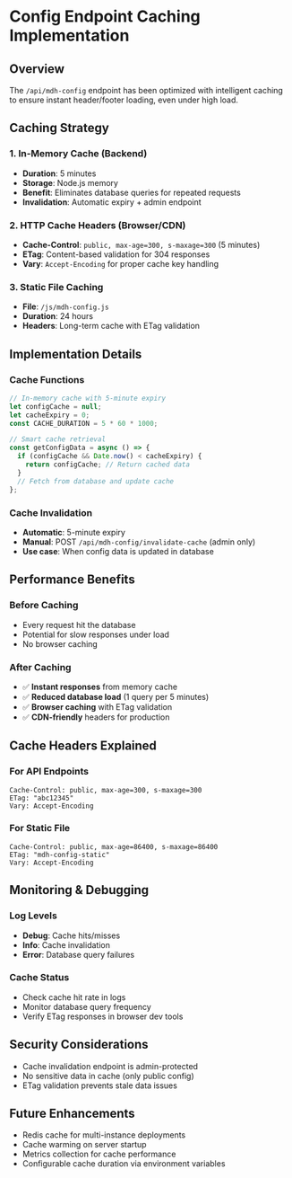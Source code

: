 # Config Endpoint Caching Implementation

## Overview
The `/api/mdh-config` endpoint has been optimized with intelligent caching to ensure instant header/footer loading, even under high load.

## Caching Strategy

### 1. In-Memory Cache (Backend)
- **Duration**: 5 minutes
- **Storage**: Node.js memory
- **Benefit**: Eliminates database queries for repeated requests
- **Invalidation**: Automatic expiry + admin endpoint

### 2. HTTP Cache Headers (Browser/CDN)
- **Cache-Control**: `public, max-age=300, s-maxage=300` (5 minutes)
- **ETag**: Content-based validation for 304 responses
- **Vary**: `Accept-Encoding` for proper cache key handling

### 3. Static File Caching
- **File**: `/js/mdh-config.js`
- **Duration**: 24 hours
- **Headers**: Long-term cache with ETag validation

## Implementation Details

### Cache Functions
```javascript
// In-memory cache with 5-minute expiry
let configCache = null;
let cacheExpiry = 0;
const CACHE_DURATION = 5 * 60 * 1000;

// Smart cache retrieval
const getConfigData = async () => {
  if (configCache && Date.now() < cacheExpiry) {
    return configCache; // Return cached data
  }
  // Fetch from database and update cache
};
```

### Cache Invalidation
- **Automatic**: 5-minute expiry
- **Manual**: POST `/api/mdh-config/invalidate-cache` (admin only)
- **Use case**: When config data is updated in database

## Performance Benefits

### Before Caching
- Every request hit the database
- Potential for slow responses under load
- No browser caching

### After Caching
- ✅ **Instant responses** from memory cache
- ✅ **Reduced database load** (1 query per 5 minutes)
- ✅ **Browser caching** with ETag validation
- ✅ **CDN-friendly** headers for production

## Cache Headers Explained

### For API Endpoints
```
Cache-Control: public, max-age=300, s-maxage=300
ETag: "abc12345"
Vary: Accept-Encoding
```

### For Static File
```
Cache-Control: public, max-age=86400, s-maxage=86400
ETag: "mdh-config-static"
Vary: Accept-Encoding
```

## Monitoring & Debugging

### Log Levels
- **Debug**: Cache hits/misses
- **Info**: Cache invalidation
- **Error**: Database query failures

### Cache Status
- Check cache hit rate in logs
- Monitor database query frequency
- Verify ETag responses in browser dev tools

## Security Considerations

- Cache invalidation endpoint is admin-protected
- No sensitive data in cache (only public config)
- ETag validation prevents stale data issues

## Future Enhancements

- Redis cache for multi-instance deployments
- Cache warming on server startup
- Metrics collection for cache performance
- Configurable cache duration via environment variables
